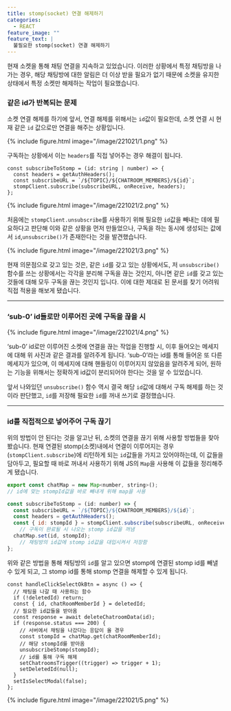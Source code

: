 ```yaml
---
title: stomp(socket) 연결 해제하기
categories:
  - REACT
feature_image: ""
feature_text: |
  불필요한 stomp(socket) 연결 해제하기
---
```


현재 소켓을 통해 채팅 연결을 지속하고 있었습니다. 이러한 상황에서 특정 채팅방을 나가는 경우, 해당 채팅방에 대한 알림은 더 이상 받을 필요가 없기 때문에 소켓을 유지한 상태에서 특정 소켓만 해제하는 작업이 필요했습니다.

### 같은 id가 반복되는 문제

소켓 연결 해제를 하기에 앞서, 연결 해제를 위해서는 `id`값이 필요한데, 소켓 연결 시 현재 같은 `id` 값으로만 연결을 해주는 상황입니다.

{% include figure.html
image="/image/221021/1.png" %}

구독하는 상황에서 이는 `headers`를 직접 넣어주는 경우 해결이 됩니다.

```tsx
const subscribeToStomp = (id: string | number) => {
  const headers = getAuthHeaders();
  const subscribeURL = `/${TOPIC}/${CHATROOM_MEMBERS}/${id}`;
  stompClient.subscribe(subscribeURL, onReceive, headers);
};
```

{% include figure.html
image="/image/221021/2.png" %}

처음에는 `stompClient.unsubscribe`를 사용하기 위해 필요한 `id`값을 빼내는 데에 필요하다고 판단해 이와 같은 상황을 먼저 만들었으나, 구독을 하는 동시에 생성되는 값에서 `id`,`unsubscribe()`가 존재한다는 것을 발견했습니다.

{% include figure.html
image="/image/221021/3.png" %}

현재 의문점으로 갖고 있는 것은, 같은 `id`를 갖고 있는 상황에서도, 저 `unsubscribe()` 함수를 쓰는 상황에서는 각각을 분리해 구독을 끊는 것인지, 아니면 같은 `id`를 갖고 있는 것들에 대해 모두 구독을 끊는 것인지 입니다. 이에 대한 제대로 된 문서를 찾기 어려워 직접 적용을 해보게 됐습니다.

---

### ‘sub-0’ id들로만 이루어진 곳에 구독을 끊을 시

{% include figure.html
image="/image/221021/4.png" %}

‘sub-0’ id로만 이루어진 소켓에 연결을 끊는 작업을 진행할 시, 이후 들어오는 메세지에 대해 위 사진과 같은 결과를 알려주게 됩니다. ‘sub-0’라는 id를 통해 들어온 또 다른 메세지가 있으며, 이 메세지에 대해 핸들링이 이루어지지 않았음을 알려주게 되어, 원하는 기능을 위해서는 정확하게 id값이 분리되어야 한다는 것을 알 수 있었습니다.

앞서 나와있던 `unsubscribe()` 함수 역시 결국 해당 `id`값에 대해서 구독 해제를 하는 것이라 판단했고, `id`를 저장해 필요한 `id`를 꺼내 쓰기로 결정했습니다.

---

### id를 직접적으로 넣어주어 구독 끊기

위의 방법이 안 된다는 것을 알고난 뒤, 소켓의 연결을 끊기 위해 사용할 방법들을 찾아봤습니다. 현재 연결된 stomp(소켓)내에서 연결이 이루어지는 경우(`stompClient.subscribe`)에 리턴하게 되는 `id`값들을 가지고 있어야하는데, 이 값들을 담아두고, 필요할 때 바로 꺼내서 사용하기 위해 JS의 `Map`을 사용해 이 값들을 정리해주게 됐습니다.

```jsx
export const chatMap = new Map<number, string>();
// id에 맞는 stompId값을 바로 빼내게 위해 map을 사용

const subscribeToStomp = (id: number) => {
  const subscribeURL = `/${TOPIC}/${CHATROOM_MEMBERS}/${id}`;
  const headers = getAuthHeaders();
  const { id: stompId } = stompClient.subscribe(subscribeURL, onReceiveChat, headers);
	// 구독이 완료될 시 나오는 stomp id값을 꺼냄
  chatMap.set(id, stompId);
	// 채팅방의 id값에 stomp id값을 대입시켜서 저장함
};
```

위와 같은 방법을 통해 채팅방의 `id`를 알고 있으면 stomp에 연결된 stomp id를 빼낼 수 있게 되고, 그 stomp id를 통해 stomp 연결을 해제할 수 있게 됩니다.

```tsx
const handleClickSelectOkBtn = async () => {
  // 채팅을 나갈 때 사용하는 함수
  if (!deletedId) return;
  const { id, chatRoomMemberId } = deletedId;
  // 필요한 id값들을 받아옴
  const response = await deleteChatroomData(id);
  if (response.status === 200) {
    // 서버에서 채팅을 나갔다는 응답이 올 경우
    const stompId = chatMap.get(chatRoomMemberId);
    // 해당 stompId를 받아옴
    unsubscribeStomp(stompId);
    // id를 통해 구독 해제
    setChatroomsTrigger((trigger) => trigger + 1);
    setDeletedId(null);
  }
  setIsSelectModal(false);
};
```

{% include figure.html
image="/image/221021/5.png" %}
